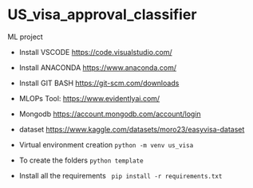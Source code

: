 # US_visa_approval_classifier
ML project

- Install VSCODE https://code.visualstudio.com/

- Install ANACONDA https://www.anaconda.com/

- Install GIT BASH https://git-scm.com/downloads

- MLOPs Tool: https://www.evidentlyai.com/

- Mongodb https://account.mongodb.com/account/login

- dataset https://www.kaggle.com/datasets/moro23/easyvisa-dataset

- Virtual environment creation
   ```python -m venv us_visa```

- To create the folders
   ```python template```

- Install all the requirements
   ``` pip install -r requirements.txt```




